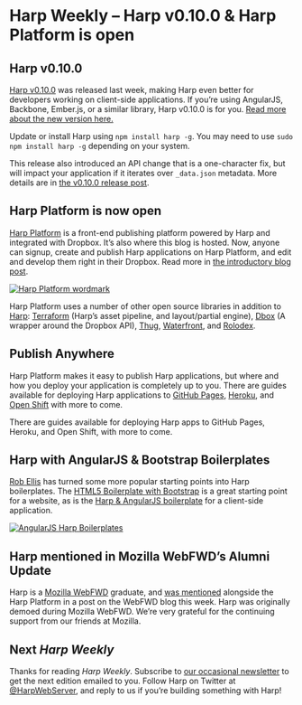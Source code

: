 # Harp Weekly – Harp v0.10.0 & Harp Platform is open

## Harp v0.10.0

[Harp v0.10.0](http://harp.rip/blog/v0-10-0-200-catch-all) was released last week, making Harp even better for developers working on client-side applications. If you’re using  AngularJS, Backbone, Ember.js, or a similar library, Harp v0.10.0 is for you. [Read more about the new version here.](http://harp.rip/blog/v0-10-0-200-catch-all)

Update or install Harp using `npm install harp -g`. You may need to use `sudo npm install harp -g` depending on your system.

This release also introduced an API change that is a one-character fix, but will impact your application if it iterates over `_data.json` metadata. More details are in [the v0.10.0 release post](http://harp.rip/blog/v0-10-0-200-catch-all).

## Harp Platform is now open

[Harp Platform](http://www.harp.io) is a front-end publishing platform powered by Harp and integrated with Dropbox. It’s also where this blog is hosted. Now, anyone can signup, create and publish Harp applications on Harp Platform, and edit and develop them right in their Dropbox. Read more in [the introductory blog post](http://blog.harp.io/posts/harp-platform-now-public).

[![Harp Platform wordmark](images/harp-weekly-harp-platform.png)](https://www.harp.io)

Harp Platform uses a number of other open source libraries in addition to [Harp](https://github.com/sintaxi/harp): [Terraform](https://github.com/sintaxi/terraform) (Harp’s asset pipeline, and layout/partial engine), [Dbox](https://github.com/sintaxi/node-dbox) (A wrapper around the Dropbox API), [Thug](https://github.com/sintaxi/thug), [Waterfront](https://github.com/sintaxi/waterfront), and [Rolodex](https://github.com/sintaxi/node-rolodex).

## Publish Anywhere

Harp Platform makes it easy to publish Harp applications, but where and how you deploy your application is completely up to you. There are guides available for deploying Harp applications to [GitHub Pages](http://harp.rip/docs/deployment/github-pages), [Heroku](http://harp.rip/docs/deployment/heroku), and [Open Shift](https://www.openshift.com/blogs/day-8-harp-the-modern-static-web-server) with more to come.

 There are guides available for deploying Harp apps to GitHub Pages, Heroku, and Open Shift, with more to come.

## Harp with AngularJS & Bootstrap Boilerplates

[Rob Ellis](github.com/silentrob) has turned some more popular starting points into Harp boilerplates. The [HTML5 Boilerplate with Bootstrap](https://github.com/silentrob/hb-html5-boilerplate) is a great starting point for a website, as is the [Harp & AngularJS boilerplate](https://github.com/silentrob/hbp-ng-harp-boilerplate) for a client-side application.

[![AngularJS Harp Boilerplates](images/harp-weekly-ng-harp-boilerplate.png)](http://ng-harp-boilerplate.harp.io/#/home)

## Harp mentioned in Mozilla WebFWD’s Alumni Update

Harp is a [Mozilla WebFWD](https://webfwd.org/) graduate, and [was mentioned](http://blog.webfwd.org/post/66288792540/alumni-updates) alongside the Harp Platform in a post on the WebFWD blog this week. Harp was originally demoed during Mozilla WebFWD. We’re very grateful for the continuing support from our friends at Mozilla.

## Next <cite>Harp Weekly</cite>

Thanks for reading <cite>Harp Weekly</cite>. Subscribe to [our occasional newsletter](http://harpjs.us7.list-manage1.com/subscribe?u=af92eba03471187c8aa0266e7&id=74381fea66) to get the next edition emailed to you. Follow Harp on Twitter at [@HarpWebServer](http://twitter.com/harpwebserver), and reply to us if you’re building something with Harp!